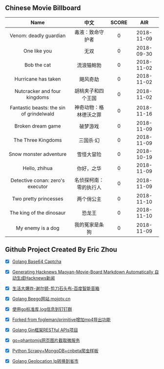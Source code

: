 ## Chinese Movie Billboard
|   Name          | 中文           | SCORE   |  AIR|
|:-------------:|:-------------:| :-----:|:-----:|
|Venom: deadly guardian | 毒液：致命守护者 |0| 2018-11-09|
|One like you | 无双 |0| 2018-09-30|
|Bob the cat | 流浪猫鲍勃 |0| 2018-11-02|
|Hurricane has taken | 飓风奇劫 |0| 2018-11-02|
|Nutcracker and four kingdoms | 胡桃夹子和四个王国 |0| 2018-11-02|
|Fantastic beasts: the sin of grindelwald | 神奇动物：格林德沃之罪 |0| 2018-11-16|
|Broken dream game | 破梦游戏 |0| 2018-11-09|
|The Three Kingdoms | 三国杀·幻 |0| 2018-11-09|
|Snow monster adventure | 雪怪大冒险 |0| 2018-10-19|
|Hello, zhihua | 你好，之华 |0| 2018-11-09|
|Detective conan: zero&#39;s executor | 名侦探柯南：零的执行人 |0| 2018-11-09|
|Two pretty princesses | 两个俏公主 |0| 2018-11-10|
|The king of the dinosaur | 恐龙王 |0| 2018-11-10|
|My enemy is a dog | 我的冤家是条狗 |0| 2018-11-09|


## Github Project Created By Eric Zhou

- [x] [Golang Base64 Captcha](https://github.com/mojocn/base64Captcha)
- [x] [Generating Hacknews Maoyan-Movie-Board Markdown Automatically 自动生成Hacknews新闻](https://github.com/dejavuzhou/md-genie)
- [x] [生活大爆炸-谢尔顿-剪刀石头布-百度智能音箱](https://github.com/mojocn/dueros-bang-game)
- [x] [Golang Beego网站 mojotv.cn](https://github.com/mojocn/www.mojotv.cn)
- [x] [使用go标准库,log信息到钉钉群](https://github.com/mojocn/dooger)
- [x] [Forked from fogleman/primitive增加mp4导出功能](https://github.com/mojocn/primitive)
- [x] [Golang Gin框架RESTful APIs项目](https://github.com/JJJJJJJerk/ezier-golang-web-api-framework)
- [x] [go+phantomjs网页图片截取微服务](https://github.com/mojocn/screen_shot)
- [x] [Python Scrapy+MongoDB+cnbeta爬虫样板](https://github.com/mojocn/scrapy_mongodb_boilerplate_cnbeta)
- [x] [Golang Geolocation Ip转换到省市](https://github.com/mojocn/ip2location)





